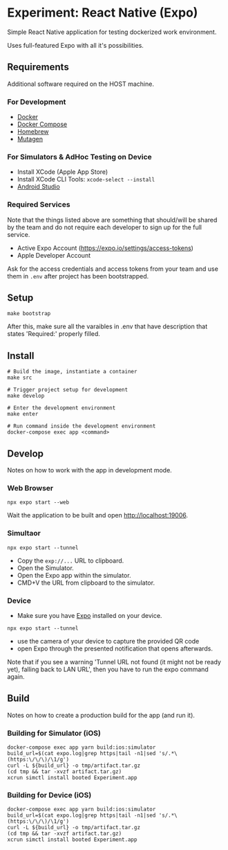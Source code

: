 # Experiment: React Native (Expo)

Simple React Native application for testing dockerized work environment.

Uses full-featured Expo with all it's possibilities.

## Requirements

Additional software required on the HOST machine.

### For Development

- [Docker](https://docs.docker.com/install)
- [Docker Compose](https://docs.docker.com/compose/install)
- [Homebrew](https://www.brew.sh)
- [Mutagen](https://www.mutagen.io)

### For Simulators & AdHoc Testing on Device

- Install XCode (Apple App Store)
- Install XCode CLI Tools: `xcode-select --install`
- [Android Studio](https://developer.android.com/studio)

### Required Services

Note that the things listed above are something that should/will be shared by the team and do not require each developer to sign up for the full service.

* Active Expo Account (https://expo.io/settings/access-tokens)
* Apple Developer Account

Ask for the access credentials and access tokens from your team and use them in `.env` after project has been bootstrapped.

## Setup

```shell
make bootstrap
```

After this, make sure all the varaibles in .env that have description that states 'Required:' properly filled.

## Install

```shell
# Build the image, instantiate a container
make src

# Trigger project setup for development
make develop

# Enter the development environment
make enter

# Run command inside the development environment
docker-compose exec app <command>
```

## Develop

Notes on how to work with the app in development mode.

### Web Browser

```shell
npx expo start --web
```

Wait the application to be built and open [http://localhost:19006](http://localhost:19006).

### Simultaor

```shell
npx expo start --tunnel
```

* Copy the `exp://...` URL to clipboard. 
* Open the Simulator.
* Open the Expo app within the simulator.
* CMD+V the URL from clipboard to the simulator.

### Device

* Make sure you have [Expo](https://apps.apple.com/us/app/expo-client/id982107779) installed on your device.

```shell
npx expo start --tunnel
```

* use the camera of your device to capture the provided QR code 
* open Expo through the presented notification that opens afterwards.

Note that if you see a warning 'Tunnel URL not found (it might not be ready yet), falling back to LAN URL', then you have to run the expo command again.

## Build

Notes on how to create a production build for the app (and run it).

### Building for Simulator (iOS)

```shell
docker-compose exec app yarn build:ios:simulator
build_url=$(cat expo.log|grep https|tail -n1|sed 's/.*\(https:\/\/\)/\1/g')
curl -L ${build_url} -o tmp/artifact.tar.gz
(cd tmp && tar -xvzf artifact.tar.gz)
xcrun simctl install booted Experiment.app
```

### Building for Device (iOS)

```shell
docker-compose exec app yarn build:ios:simulator
build_url=$(cat expo.log|grep https|tail -n1|sed 's/.*\(https:\/\/\)/\1/g')
curl -L ${build_url} -o tmp/artifact.tar.gz
(cd tmp && tar -xvzf artifact.tar.gz)
xcrun simctl install booted Experiment.app
```
